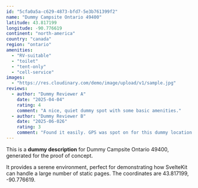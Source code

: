 ```yaml
---
id: "5cfa0a5a-c629-4873-bfd7-5e3b761399f2"
name: "Dummy Campsite Ontario 49400"
latitude: 43.817199
longitude: -90.776619
continent: "north-america"
country: "canada"
region: "ontario"
amenities:
  - "RV-suitable"
  - "toilet"
  - "tent-only"
  - "cell-service"
images:
  - "https://res.cloudinary.com/demo/image/upload/v1/sample.jpg"
reviews:
  - author: "Dummy Reviewer A"
    date: "2025-04-04"
    rating: 4
    comment: "A nice, quiet dummy spot with some basic amenities."
  - author: "Dummy Reviewer B"
    date: "2025-06-026"
    rating: 3
    comment: "Found it easily. GPS was spot on for this dummy location."
---
```


This is a **dummy description** for Dummy Campsite Ontario 49400, generated for the proof of concept.

It provides a serene environment, perfect for demonstrating how SvelteKit can handle a large number of static pages. The coordinates are 43.817199, -90.776619.
